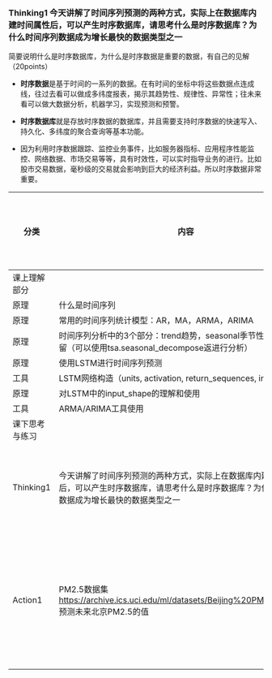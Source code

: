 ### Thinking1  今天讲解了时间序列预测的两种方式，实际上在数据库内建时间属性后，可以产生时序数据库，请思考什么是时序数据库？为什么时间序列数据成为增长最快的数据类型之一      

简要说明什么是时序数据库，为什么是时序数据是重要的数据，有自己的见解（20points）

* **时序数据**是基于时间的一系列的数据。在有时间的坐标中将这些数据点连成线，往过去看可以做成多纬度报表，揭示其趋势性、规律性、异常性；往未来看可以做大数据分析，机器学习，实现预测和预警。

* **时序数据库**就是存放时序数据的数据库，并且需要支持时序数据的快速写入、持久化、多纬度的聚合查询等基本功能。

* 因为利用时序数据跟踪、监控业务事件，比如服务器指标、应用程序性能监控、网络数据、市场交易等等，具有时效性，可以实时指导业务的进行。比如股市交易数据，毫秒级的交易就会影响到巨大的经济利益。所以时序数据非常重要。





| 分类           | 内容                                                         | 数据集 | 是否了解掌握 | 评阅点                                                       | GitHub代码 |
| -------------- | ------------------------------------------------------------ | ------ | ------------ | ------------------------------------------------------------ | ---------- |
| 课上理解部分   |                                                              |        |              |                                                              |            |
| 原理           | 什么是时间序列                                               |        |              |                                                              |            |
| 原理           | 常用的时间序列统计模型：AR，MA，ARMA，ARIMA                  |        |              |                                                              |            |
| 原理           | 时间序列分析中的3个部分：trend趋势，seasonal季节性，residual残留（可以使用tsa.seasonal_decompose返进行分析） |        |              |                                                              |            |
| 原理           | 使用LSTM进行时间序列预测                                     |        |              |                                                              |            |
| 工具           | LSTM网络构造（units,  activation, return_sequences, input_shape） |        |              |                                                              |            |
| 原理           | 对LSTM中的input_shape的理解和使用                            |        |              |                                                              |            |
| 工具           | ARMA/ARIMA工具使用                                           |        |              |                                                              |            |
| 课下思考与练习 |                                                              |        |              |                                                              |            |
| Thinking1      | 今天讲解了时间序列预测的两种方式，实际上在数据库内建时间属性后，可以产生时序数据库，请思考什么是时序数据库？为什么时间序列数据成为增长最快的数据类型之一 |        |              | 简要说明什么是时序数据库，为什么是时序数据是重要的数据，有自己的见解（20points） |            |
| Action1        | PM2.5数据集     https://archive.ics.uci.edu/ml/datasets/Beijing%20PM2.5%20Data     预测未来北京PM2.5的值 |        |              | 1、使用时间序列工具（ARMA或者LTSM）（40points）     2、结果正确（20points）     3、代码进行注释，写明解决方案思路（20points) |            |